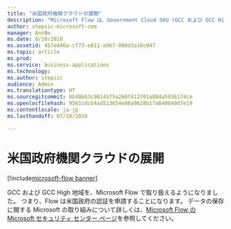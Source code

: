 ```yaml
---
title: "米国政府機関クラウドの展開"
description: "Microsoft Flow は、Government Cloud SKU (GCC および GCC High を含む) で使用できるようになります。なお、DoD クラウドはこれには含まれません。"
author: stepsic-microsoft-com
manager: AnnBe
ms.date: 8/10/2018
ms.assetid: 457e446a-cf73-e811-a967-000d3a18c047
ms.topic: article
ms.prod: 
ms.service: business-applications
ms.technology: 
ms.author: stepsic
audience: Admin
ms.translationtype: HT
ms.sourcegitcommit: 0b40bb3c98145f5a260f412701a884a5936174ce
ms.openlocfilehash: 9561cdcb4ad513654e86a9628b17a840049d7e19
ms.contentlocale: ja-jp
ms.lasthandoff: 07/18/2018

---
```

# <a name="us-government-cloud-deployment"></a>米国政府機関クラウドの展開

[!include[microsoft-flow banner](../includes/microsoft-flow.md)]




GCC および GCC High 地域を、Microsoft Flow で取り扱えるようになりました。 つまり、Flow は米国政府の認証を申請することになります。 データの保存に関する Microsoft の取り組みについて詳しくは、[Microsoft Flow の Microsoft セキュリティ センター ページ](https://www.microsoft.com/en-us/TrustCenter/CloudServices/business-application-platform/data-location)を参照してください。

